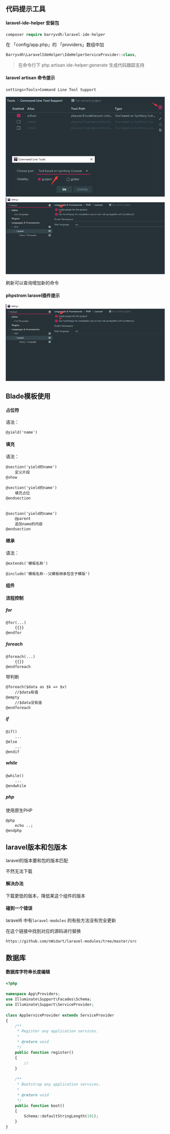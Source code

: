 ## 代码提示工具 

#### laravel-ide-helper 安装包 

```php
composer require barryvdh/laravel-ide-helper
```

在 「config/app.php」的 「providers」数组中加

```php
Barryvdh\LaravelIdeHelper\IdeHelperServiceProvider::class,
```

>  在命令行下 php artisan ide-helper:generate  生成代码跟踪支持



#### laravel artisan 命令提示

`settings>Tools>Command Line Tool Support`

<img src="../img/image-20200313101619502.png"  >

<img src="../img/image-20200313102117919.png"  >

刷新可以查询增加新的命令



#### phpstrom laravel插件提示

<img src="../img/image-20200313102117919.png"  >



## Blade模板使用

#### 占位符

语法：

```
@yield('name')
```



#### 填充

语法：

```
@section('yield的name')
	定义片段
@show

@section('yield的name')
	填充占位
@endsection


@section('yield的name')
	@parent
	追加name的内容
@endsection	
```



#### 继承

语法：

```
@extends('模板名称')

@include('模板名称--父模板继承包含子模版')  
```



#### 组件







#### 流程控制

##### for

```
@for(...)
	{{}}
@endfor	
```



##### foreach

```
@foreach(...)
	{{}}
@endforeach	
```

带判断

```
@foreach($data as $k => $v)
	//$data有值
@empty
	//$data没有值
@endforeach	
```



##### if

```
@if()
	...
@else
	...
@endif	
```



##### while

```
@while()
	...
@endwhile	
```



##### php

使用原生PHP

```
@php
	echo ..;
@endphp
```





## laravel版本和包版本

laravel的版本要和包的版本匹配

不然无法下载



#### 解决办法

下载更低的版本，降低某这个组件的版本



#### 碰到一个错误

laravel6 中有`laravel-modules` 的有些方法没有完全更新

在这个链接中找到对应的源码进行替换

```
https://github.com/nWidart/laravel-modules/tree/master/src
```





## 数据库

#### 数据库字符串长度编辑

```php
<?php

namespace App\Providers;
use Illuminate\Support\Facades\Schema;
use Illuminate\Support\ServiceProvider;

class AppServiceProvider extends ServiceProvider
{
    /**
     * Register any application services.
     *
     * @return void
     */
    public function register()
    {
        //
    }

    /**
     * Bootstrap any application services.
     *
     * @return void
     */
    public function boot()
    {
        Schema::defaultStringLength(191);
    }
}

```













